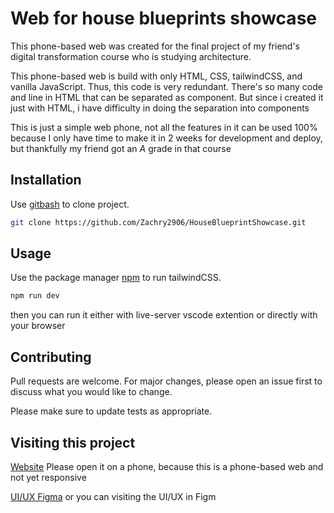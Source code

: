 # Web for house blueprints showcase

This phone-based web was created for the final project of my friend's digital transformation course who is studying architecture.

This phone-based web is build with only HTML, CSS, tailwindCSS, and vanilla JavaScript. Thus, this code is very redundant. There's so many code and line in HTML that can be separated as component. But since i created it just with HTML, i have difficulty in doing the separation into components 

This is just a simple web phone, not all the features in it can be used 100% because I only have time to make it in 2 weeks for development and deploy, but thankfully my friend got an *A* grade in that course 

## Installation

Use [gitbash](https://git-scm.com/downloads/) to clone project.

```bash
git clone https://github.com/Zachry2906/HouseBlueprintShowcase.git
```



## Usage

Use the package manager [npm](https://www.npmjs.com/) to  run tailwindCSS.

```bash
npm run dev 
```
then you can run it either with live-server vscode extention or directly with your browser

## Contributing

Pull requests are welcome. For major changes, please open an issue first
to discuss what you would like to change.

Please make sure to update tests as appropriate.

## Visiting this project

[Website](https://zachry2906.github.io/HouseBlueprintShowcase/dist/index.html) 
Please open it on a phone, because this is a phone-based web and not yet responsive

[UI/UX Figma](https://www.figma.com/design/YUMU0nJDu3bKSePHHKGOGK/Blueprints-Showcase?node-id=0-1&t=cF9Vgz3QjkhPAAJ7-1) or you can visiting the UI/UX in Figm
